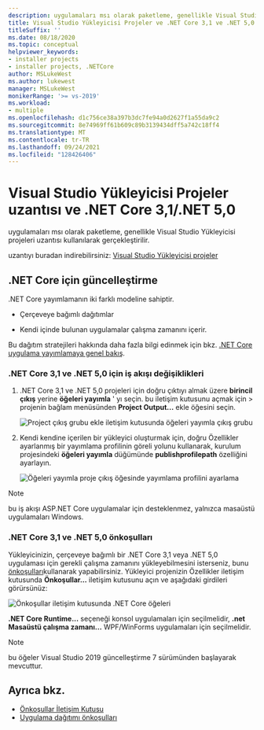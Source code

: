 ```yaml
---
description: uygulamaları msı olarak paketleme, genellikle Visual Studio Yükleyicisi projeleri uzantısı kullanılarak gerçekleştirilir.
title: Visual Studio Yükleyicisi Projeler ve .NET Core 3,1 ve .NET 5,0
titleSuffix: ''
ms.date: 08/18/2020
ms.topic: conceptual
helpviewer_keywords:
- installer projects
- installer projects, .NETCore
author: MSLukeWest
ms.author: lukewest
manager: MSLukeWest
monikerRange: '>= vs-2019'
ms.workload:
- multiple
ms.openlocfilehash: d1c756ce38a397b3dc7fe94a0d2627f1a55da9c2
ms.sourcegitcommit: 8e74969ff61b609c89b3139434dff5a742c18ff4
ms.translationtype: MT
ms.contentlocale: tr-TR
ms.lasthandoff: 09/24/2021
ms.locfileid: "128426406"
---
```

# <a name="visual-studio-installer-projects-extension-and-net-core-31--net-50"></a>Visual Studio Yükleyicisi Projeler uzantısı ve .NET Core 3,1/.NET 5,0

uygulamaları msı olarak paketleme, genellikle Visual Studio Yükleyicisi projeleri uzantısı kullanılarak gerçekleştirilir.

uzantıyı buradan indirebilirsiniz: [Visual Studio Yükleyicisi projeler](https://marketplace.visualstudio.com/items?itemName=VisualStudioClient.MicrosoftVisualStudio2017InstallerProjects)

## <a name="update-for-net-core"></a>.NET Core için güncelleştirme
.NET Core yayımlamanın iki farklı modeline sahiptir.

- Çerçeveye bağımlı dağıtımlar

- Kendi içinde bulunan uygulamalar çalışma zamanını içerir.

Bu dağıtım stratejileri hakkında daha fazla bilgi edinmek için bkz. [.NET Core uygulama yayımlamaya genel bakış](/dotnet/core/deploying/).

### <a name="workflow-changes-for-net-core-31-and-net-50"></a>.NET Core 3,1 ve .NET 5,0 için iş akışı değişiklikleri

1. .NET Core 3,1 ve .NET 5,0 projeleri için doğru çıktıyı almak üzere **birincil çıkış** yerine **öğeleri yayımla** ' yı seçin.  bu iletişim kutusunu açmak için   >  projenin bağlam menüsünden **Project Output...** ekle öğesini seçin.

    ![Project çıkış grubu ekle iletişim kutusunda öğeleri yayımla çıkış grubu](../deployment/media/installer-projects-net-core-publish-items-output.png "Yayımlama öğelerini seçin")

2. Kendi kendine içerilen bir yükleyici oluşturmak için, doğru Özellikler ayarlanmış bir yayımlama profilinin göreli yolunu kullanarak, kurulum projesindeki **öğeleri yayımla** düğümünde **publishprofilepath** özelliğini ayarlayın.

    ![Öğeleri yayımla proje çıkış öğesinde yayımlama profilini ayarlama](../deployment/media/installer-projects-net-core-publish-profile.png "Yayımlama profilini ayarla")

>[!NOTE]
>bu iş akışı ASP.NET Core uygulamalar için desteklenmez, yalnızca masaüstü uygulamaları Windows.

### <a name="prerequisites-for-net-core-31-and-net-50"></a>.NET Core 3,1 ve .NET 5,0 önkoşulları

Yükleyicinizin, çerçeveye bağımlı bir .NET Core 3,1 veya .NET 5,0 uygulaması için gerekli çalışma zamanını yükleyebilmesini isterseniz, bunu [önkoşulları](../deployment/application-deployment-prerequisites.md)kullanarak yapabilirsiniz.  Yükleyici projenizin Özellikler iletişim kutusunda **Önkoşullar...** iletişim kutusunu açın ve aşağıdaki girdileri görürsünüz:

![Önkoşullar iletişim kutusunda .NET Core öğeleri](../deployment/media/installer-projects-net-core-prerequisites.png ".NET Core önkoşulları")

**.NET Core Runtime...** seçeneği konsol uygulamaları için seçilmelidir, **.net Masaüstü çalışma zamanı...** WPF/WinForms uygulamaları için seçilmelidir.

>[!NOTE]
>bu öğeler Visual Studio 2019 güncelleştirme 7 sürümünden başlayarak mevcuttur.

## <a name="see-also"></a>Ayrıca bkz.

- [Önkoşullar İletişim Kutusu](../ide/reference/prerequisites-dialog-box.md)
- [Uygulama dağıtımı önkoşulları](../deployment/application-deployment-prerequisites.md)
